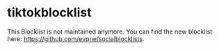# tiktokblocklist
This Blocklist is not maintained anymore. You can find the new blocklist here: https://github.com/evpne/socialblocklists.
